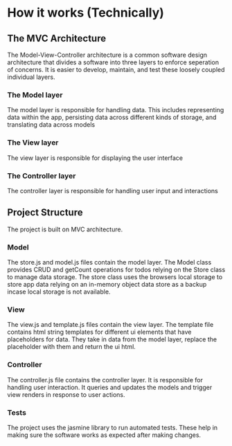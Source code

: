 # How it works (Technically)

## The MVC Architecture
The Model-View-Controller architecture is a common software design architecture that divides a software into three layers to enforce seperation of concerns. It is easier to develop, maintain, and test these loosely coupled individual layers.

### The Model layer
The model layer is responsible for handling data. This includes representing data within the app, persisting data across different kinds of storage, and translating data across models

### The View layer
The view layer is responsible for displaying the user interface

### The Controller layer
The controller layer is responsible for handling user input and interactions

## Project Structure
The project is built on MVC architecture.

### Model
The store.js and model.js files contain the model layer. The Model class provides CRUD and getCount operations for todos relying on the Store class to manage data storage. The store class uses the browsers local storage to store app data relying on an in-memory object data store as a backup incase local storage is not available.

### View
The view.js and template.js files contain the view layer. The template file contains html string templates for different ui elements that have placeholders for data. They take in data from the model layer, replace the placeholder with them and return the ui html.

### Controller
The controller.js file contains the controller layer. It is responsible for handling user interaction. It queries and updates the models and trigger view renders in response to user actions.

### Tests
The project uses the jasmine library to run automated tests. These help in making sure the software works as expected after making changes. 
